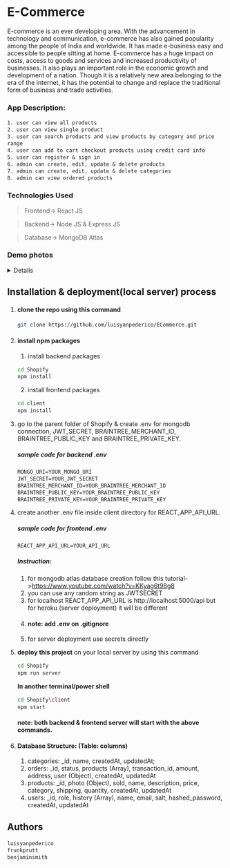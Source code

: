 # E-Commerce

E-commerce is an ever developing area. With the advancement in technology and communication, e-commerce has also gained popularity among the people of India and worldwide. It has made e-business easy and accessible to people sitting at home. E-commerce has a huge impact on costs, access to goods and services and increased productivity of businesses. It also plays an important role in the economic growth and development of a nation. Though it is a relatively new area belonging to the era of the internet, it has the potential to change and replace the traditional form of business and trade activities. 
### App Description:
    1. user can view all products
    2. user can view single product
    3. user can search products and view products by category and price range
    4. user can add to cart checkout products using credit card info
    5. user can register & sign in
    6. admin can create, edit, update & delete products
    7. admin can create, edit, update & delete categories
    8. admin can view ordered products


### Technologies Used

> Frontend-> React JS

> Backend-> Node JS & Express JS

> Database-> MongoDB Atlas

### Demo photos
<details>
  #### Home
  <img src="demo/Home.png" name="Home">
  <img src="demo/Shop.png" name="Shop">
  <img src="demo/Detail.png" name="Detail">
</details>
    
## Installation & deployment(local server) process
1. #### clone the repo using this command
    ```bash
    git clone https://github.com/luisyanpederico/ECommerce.git
    ```
2. #### install npm packages
    1. install backend packages
    ```bash
    cd Shopify
    npm install
    ```
    2. install frontend packages
    ```bash
    cd client
    npm install
    ```
3. go to the parent folder of Shopify & create .env for mongodb connection, JWT_SECRET, BRAINTREE_MERCHANT_ID, BRAINTREE_PUBLIC_KEY and BRAINTREE_PRIVATE_KEY.

    ##### sample code for backend .env
    ```env
    MONGO_URI=YOUR_MONGO_URI
    JWT_SECRET=YOUR_JWT_SECRET
    BRAINTREE_MERCHANT_ID=YOUR_BRAINTREE_MERCHANT_ID
    BRAINTREE_PUBLIC_KEY=YOUR_BRAINTREE_PUBLIC_KEY
    BRAINTREE_PRIVATE_KEY=YOUR_BRAINTREE_PRIVATE_KEY
    ```
4.  create another .env file inside client directory for REACT_APP_API_URL.
    
    ##### sample code for frontend .env
    ```env
    REACT_APP_API_URL=YOUR_API_URL
    ```
    ##### Instruction:
    1. for mongodb atlas database creation follow this tutorial->https://www.youtube.com/watch?v=KKyag6t98g8
    2. you can use any random string as JWTSECRET
    3. for localhost REACT_APP_API_URL is http://localhost:5000/api
       but for heroku (server deployment) it will be different
    4. #### note: add .env on .gitignore
    5. for server deployment use secrets directly

5. <b>deploy this project</b> on your local server by using this command
    ```bash
    cd Shopify
    npm run server
    ```
    <b>In another terminal/power shell</b>
    ```bash
    cd Shopify\client
    npm start
    ```
    #### note: both backend & frontend server will start with the above commands.

6. #### Database Structure: (Table: columns)
    1. categories: _id, name, createdAt, updatedAt;
    2. orders:  _id, status, products (Array), transaction_id, amount, address, user (Object), createdAt, updatedAt
    3. products: _id, photo (Object), sold, name, description, price, category, shipping, quantity, createdAt, updatedAt
    4. users: _id, role, history (Array), name, email, salt, hashed_password, createdAt, updatedAt

## Authors
    luisyanpederico
    frunkprutt
    benjaminsmith
